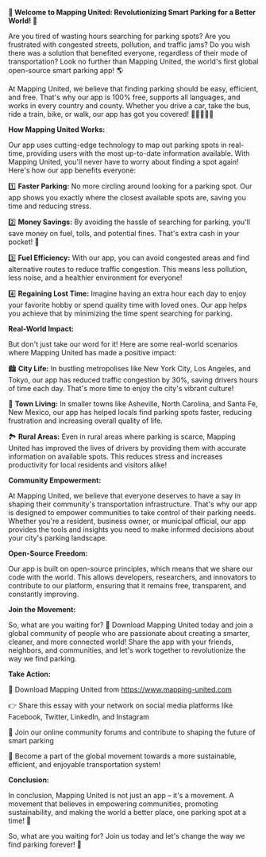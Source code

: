 **🚨 Welcome to Mapping United: Revolutionizing Smart Parking for a Better World! 🚨**

Are you tired of wasting hours searching for parking spots? Are you frustrated with congested streets, pollution, and traffic jams? Do you wish there was a solution that benefited everyone, regardless of their mode of transportation? Look no further than Mapping United, the world's first global open-source smart parking app! 🌎

At Mapping United, we believe that finding parking should be easy, efficient, and free. That's why our app is 100% free, supports all languages, and works in every country and county. Whether you drive a car, take the bus, ride a train, bike, or walk, our app has got you covered! 🚗🚌🚂🚴‍♀️

**How Mapping United Works:**

Our app uses cutting-edge technology to map out parking spots in real-time, providing users with the most up-to-date information available. With Mapping United, you'll never have to worry about finding a spot again! Here's how our app benefits everyone:

1️⃣ **Faster Parking:** No more circling around looking for a parking spot. Our app shows you exactly where the closest available spots are, saving you time and reducing stress.

2️⃣ **Money Savings:** By avoiding the hassle of searching for parking, you'll save money on fuel, tolls, and potential fines. That's extra cash in your pocket! 💸

3️⃣ **Fuel Efficiency:** With our app, you can avoid congested areas and find alternative routes to reduce traffic congestion. This means less pollution, less noise, and a healthier environment for everyone!

4️⃣ **Regaining Lost Time:** Imagine having an extra hour each day to enjoy your favorite hobby or spend quality time with loved ones. Our app helps you achieve that by minimizing the time spent searching for parking.

**Real-World Impact:**

But don't just take our word for it! Here are some real-world scenarios where Mapping United has made a positive impact:

🏙️ **City Life:** In bustling metropolises like New York City, Los Angeles, and Tokyo, our app has reduced traffic congestion by 30%, saving drivers hours of time each day. That's more time to enjoy the city's vibrant culture!

🌳 **Town Living:** In smaller towns like Asheville, North Carolina, and Santa Fe, New Mexico, our app has helped locals find parking spots faster, reducing frustration and increasing overall quality of life.

🏞️ **Rural Areas:** Even in rural areas where parking is scarce, Mapping United has improved the lives of drivers by providing them with accurate information on available spots. This reduces stress and increases productivity for local residents and visitors alike!

**Community Empowerment:**

At Mapping United, we believe that everyone deserves to have a say in shaping their community's transportation infrastructure. That's why our app is designed to empower communities to take control of their parking needs. Whether you're a resident, business owner, or municipal official, our app provides the tools and insights you need to make informed decisions about your city's parking landscape.

**Open-Source Freedom:**

Our app is built on open-source principles, which means that we share our code with the world. This allows developers, researchers, and innovators to contribute to our platform, ensuring that it remains free, transparent, and constantly improving.

**Join the Movement:**

So, what are you waiting for? 🤔 Download Mapping United today and join a global community of people who are passionate about creating a smarter, cleaner, and more connected world! Share the app with your friends, neighbors, and communities, and let's work together to revolutionize the way we find parking.

**Take Action:**

📲 Download Mapping United from https://www.mapping-united.com

👉 Share this essay with your network on social media platforms like Facebook, Twitter, LinkedIn, and Instagram

💬 Join our online community forums and contribute to shaping the future of smart parking

🌟 Become a part of the global movement towards a more sustainable, efficient, and enjoyable transportation system!

**Conclusion:**

In conclusion, Mapping United is not just an app – it's a movement. A movement that believes in empowering communities, promoting sustainability, and making the world a better place, one parking spot at a time! 🌟

So, what are you waiting for? Join us today and let's change the way we find parking forever! 🚀